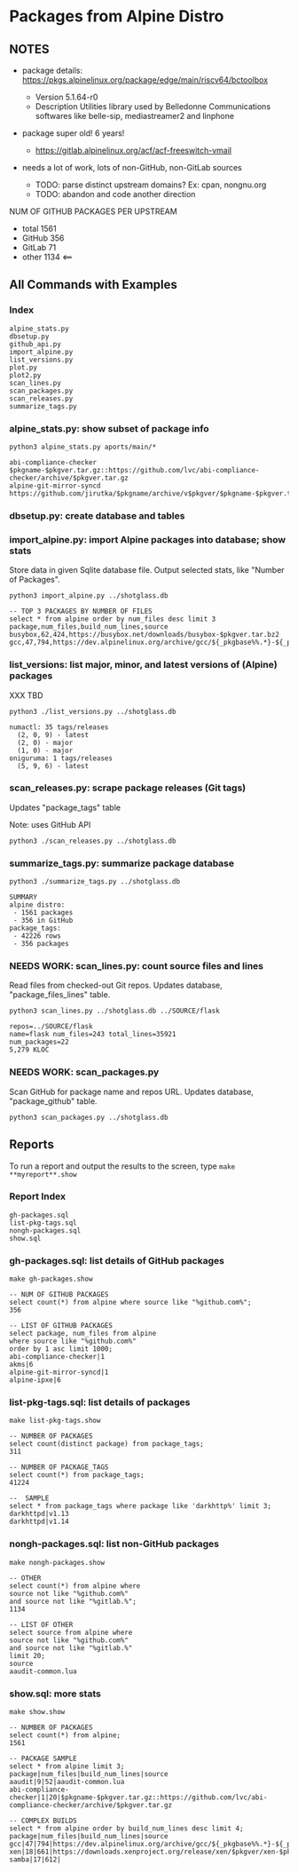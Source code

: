 # Packages from Alpine Distro

## NOTES

* package details: https://pkgs.alpinelinux.org/package/edge/main/riscv64/bctoolbox
  * Version	5.1.64-r0
  * Description	Utilities library used by Belledonne Communications softwares like belle-sip, mediastreamer2 and linphone

* package super old! 6 years!
  * https://gitlab.alpinelinux.org/acf/acf-freeswitch-vmail

* needs a lot of work, lots of non-GitHub, non-GitLab sources
  * TODO: parse distinct upstream domains? Ex: cpan, nongnu.org
  * TODO: abandon and code another direction

NUM OF GITHUB PACKAGES PER UPSTREAM
- total 1561
- GitHub 356
- GitLab 71
- other 1134  <==

## All Commands with Examples

### Index

    alpine_stats.py
    dbsetup.py
    github_api.py
    import_alpine.py
    list_versions.py
    plot.py
    plot2.py
    scan_lines.py
    scan_packages.py
    scan_releases.py
    summarize_tags.py

### alpine_stats.py: show subset of package info

    python3 alpine_stats.py aports/main/*

    abi-compliance-checker $pkgname-$pkgver.tar.gz::https://github.com/lvc/abi-compliance-checker/archive/$pkgver.tar.gz
    alpine-git-mirror-syncd https://github.com/jirutka/$pkgname/archive/v$pkgver/$pkgname-$pkgver.tar.gz

### dbsetup.py: create database and tables

### import_alpine.py: import Alpine packages into database; show stats

Store data in given Sqlite database file. Output selected stats, like "Number of Packages".

    python3 import_alpine.py ../shotglass.db

    -- TOP 3 PACKAGES BY NUMBER OF FILES
    select * from alpine order by num_files desc limit 3
    package,num_files,build_num_lines,source
    busybox,62,424,https://busybox.net/downloads/busybox-$pkgver.tar.bz2
    gcc,47,794,https://dev.alpinelinux.org/archive/gcc/${_pkgbase%%.*}-${_pkgsnap}/gcc-${_pkgbase%%.*}-${_pkgsnap}.tar.xz

### list_versions: list major, minor, and latest versions of (Alpine) packages

XXX TBD

    python3 ./list_versions.py ../shotglass.db

    numactl: 35 tags/releases
      (2, 0, 9) - latest
      (2, 0) - major
      (1, 0) - major
    oniguruma: 1 tags/releases
      (5, 9, 6) - latest
 
### scan_releases.py: scrape package releases (Git tags)

Updates "package_tags" table

Note: uses GitHub API

    python3 ./scan_releases.py ../shotglass.db

### summarize_tags.py: summarize package database

    python3 ./summarize_tags.py ../shotglass.db

    SUMMARY
    alpine distro:
     - 1561 packages
     - 356 in GitHub
    package_tags:
     - 42226 rows
     - 356 packages
     
### NEEDS WORK: scan_lines.py: count source files and lines

Read files from checked-out Git repos.
Updates database, "package_files_lines" table.

    python3 scan_lines.py ../shotglass.db ../SOURCE/flask
    
    repos=../SOURCE/flask
    name=flask num_files=243 total_lines=35921
    num_packages=22
    5,279 KLOC

### NEEDS WORK: scan_packages.py

Scan GitHub for package name and repos URL.
Updates database, "package_github" table.

    python3 scan_packages.py ../shotglass.db

## Reports

To run a report and output the results to the screen, type `make **myreport**.show` 

### Report Index

    gh-packages.sql
    list-pkg-tags.sql
    nongh-packages.sql
    show.sql

### gh-packages.sql: list details of GitHub packages

    make gh-packages.show

    -- NUM OF GITHUB PACKAGES
    select count(*) from alpine where source like "%github.com%";
    356

    -- LIST OF GITHUB PACKAGES
    select package, num_files from alpine
    where source like "%github.com%"
    order by 1 asc limit 1000;
    abi-compliance-checker|1
    akms|6
    alpine-git-mirror-syncd|1
    alpine-ipxe|6

### list-pkg-tags.sql: list details of packages

    make list-pkg-tags.show

    -- NUMBER OF PACKAGES
    select count(distinct package) from package_tags;
    311

    -- NUMBER OF PACKAGE_TAGS
    select count(*) from package_tags;
    41224

    --  SAMPLE
    select * from package_tags where package like 'darkhttp%' limit 3;
    darkhttpd|v1.13
    darkhttpd|v1.14


### nongh-packages.sql: list non-GitHub packages

    make nongh-packages.show

    -- OTHER
    select count(*) from alpine where
    source not like "%github.com%"
    and source not like "%gitlab.%";
    1134

    -- LIST OF OTHER
    select source from alpine where
    source not like "%github.com%"
    and source not like "%gitlab.%"
    limit 20;
    source
    aaudit-common.lua

### show.sql: more stats

    make show.show

    -- NUMBER OF PACKAGES
    select count(*) from alpine;
    1561

    -- PACKAGE SAMPLE
    select * from alpine limit 3;
    package|num_files|build_num_lines|source
    aaudit|9|52|aaudit-common.lua
    abi-compliance-checker|1|20|$pkgname-$pkgver.tar.gz::https://github.com/lvc/abi-compliance-checker/archive/$pkgver.tar.gz

    -- COMPLEX BUILDS
    select * from alpine order by build_num_lines desc limit 4;
    package|num_files|build_num_lines|source
    gcc|47|794|https://dev.alpinelinux.org/archive/gcc/${_pkgbase%%.*}-${_pkgsnap}/gcc-${_pkgbase%%.*}-${_pkgsnap}.tar.xz
    xen|18|661|https://downloads.xenproject.org/release/xen/$pkgver/xen-$pkgver.tar.gz
    samba|17|612|